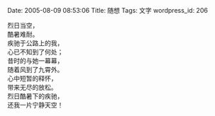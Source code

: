 Date: 2005-08-09 08:53:06
Title: 随想
Tags: 文字
wordpress_id: 206
  
烈日当空，  
酷暑难耐。  
疾驰于公路上的我，  
心已不知到了何处；  
昔时的与她一幕幕，  
随着风到了九霄外。  
心中短暂的释怀，  
带来无尽的放松。  
烈日酷暑下的疾驰，  
还我一片宁静天空！
